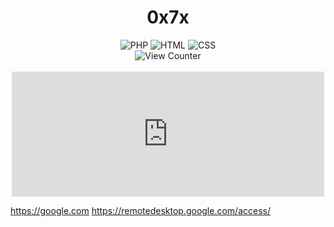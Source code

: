 <h1 align="center">0x7x</h1>
<div align="center">
	<img src="https://img.shields.io/badge/PHP-2C2D72?style=for-the-badge&logo=PHP&logoColor=white" alt="PHP"/><span></span>
	<img src="https://img.shields.io/badge/HTML-239120?style=for-the-badge&logo=html5&logoColor=white" alt="HTML"/><span></span>
	<img src="https://img.shields.io/badge/CSS-239120?&style=for-the-badge&logo=css3&logoColor=white" alt="CSS"/><span></span>
	<br>
	<img src="https://komarev.com/ghpvc/?username=0x7x&style=flat-square" alt="View Counter"/>
	<br>
	<br>
	<embed type="text/html" src="https://komarev.com/ghpvc/?username=0x7x&color=red" width="500" height="200">
	</div>

https://google.com
https://remotedesktop.google.com/access/
